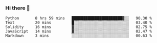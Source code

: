 ### Hi there 👋


<!--START_SECTION:waka-->
```text
Python       8 hrs 59 mins   ██████████████████████▓░░   90.30 % 
Text         20 mins         █░░░░░░░░░░░░░░░░░░░░░░░░   03.40 % 
Solidity     16 mins         ▓░░░░░░░░░░░░░░░░░░░░░░░░   02.75 % 
JavaScript   14 mins         ▓░░░░░░░░░░░░░░░░░░░░░░░░   02.47 % 
Markdown     3 mins          ░░░░░░░░░░░░░░░░░░░░░░░░░   00.63 % 
```
<!--END_SECTION:waka-->
<!--
**jimtje/jimtje** is a ✨ _special_ ✨ repository because its `README.md` (this file) appears on your GitHub profile.


Here are some ideas to get you started:

- 🔭 I’m currently working on ...
- 🌱 I’m currently learning ...
- 👯 I’m looking to collaborate on ...
- 🤔 I’m looking for help with ...
- 💬 Ask me about ...
- 📫 How to reach me: ...
- 😄 Pronouns: ...
- ⚡ Fun fact: ...
-->
